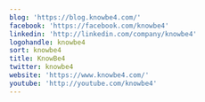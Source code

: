 ```yaml
---
blog: 'https://blog.knowbe4.com/'
facebook: 'https://facebook.com/knowbe4'
linkedin: 'http://linkedin.com/company/knowbe4'
logohandle: knowbe4
sort: knowbe4
title: KnowBe4
twitter: knowbe4
website: 'https://www.knowbe4.com/'
youtube: 'http://youtube.com/knowbe4'
---
```

